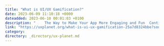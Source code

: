 ```yaml
---
title: "What is UI/UX Gamification?"
date: 2023-06-09 11:10:18 +0000
dateadded: 2023-06-10 00:01:03 +0100
description: "    The Way to Make Your App More Engaging and Fun  Continue reading on UX Planet »  "
link: "https://uxplanet.org/what-is-ui-ux-gamification-25a7d8324bbe?source=rss----819cc2aaeee0---4"
category:
directory: _directory/ux-planet.md
---
```

